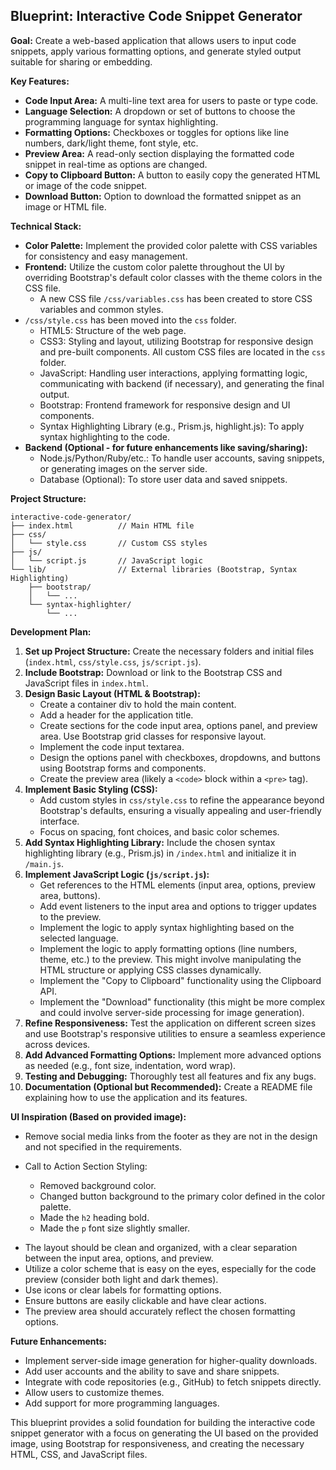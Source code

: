 ## Blueprint: Interactive Code Snippet Generator

**Goal:** Create a web-based application that allows users to input code snippets, apply various formatting options, and generate styled output suitable for sharing or embedding.

**Key Features:**

*   **Code Input Area:** A multi-line text area for users to paste or type code.
*   **Language Selection:** A dropdown or set of buttons to choose the programming language for syntax highlighting.
*   **Formatting Options:** Checkboxes or toggles for options like line numbers, dark/light theme, font style, etc.
*   **Preview Area:** A read-only section displaying the formatted code snippet in real-time as options are changed.
*   **Copy to Clipboard Button:** A button to easily copy the generated HTML or image of the code snippet.
*   **Download Button:** Option to download the formatted snippet as an image or HTML file.

**Technical Stack:**
*   **Color Palette:** Implement the provided color palette with CSS variables for consistency and easy management.
*   **Frontend:** Utilize the custom color palette throughout the UI by overriding Bootstrap's default color classes with the theme colors in the CSS file.
    *   A new CSS file `/css/variables.css` has been created to store CSS variables and common styles.
*   `/css/style.css` has been moved into the `css` folder.
    *   HTML5: Structure of the web page.
    *   CSS3: Styling and layout, utilizing Bootstrap for responsive design and pre-built components. All custom CSS files are located in the `css` folder.
    *   JavaScript: Handling user interactions, applying formatting logic, communicating with backend (if necessary), and generating the final output.
    *   Bootstrap: Frontend framework for responsive design and UI components.
    *   Syntax Highlighting Library (e.g., Prism.js, highlight.js): To apply syntax highlighting to the code.
*   **Backend (Optional - for future enhancements like saving/sharing):**
    *   Node.js/Python/Ruby/etc.: To handle user accounts, saving snippets, or generating images on the server side.
    *   Database (Optional): To store user data and saved snippets.

**Project Structure:**

```
interactive-code-generator/
├── index.html          // Main HTML file
├── css/
│   └── style.css       // Custom CSS styles
├── js/
│   └── script.js       // JavaScript logic
└── lib/                // External libraries (Bootstrap, Syntax Highlighting)
    ├── bootstrap/
    │   └── ...
    └── syntax-highlighter/
        └── ...
```
**Development Plan:**

1.  **Set up Project Structure:** Create the necessary folders and initial files (`index.html`, `css/style.css`, `js/script.js`).
2.  **Include Bootstrap:** Download or link to the Bootstrap CSS and JavaScript files in `index.html`.
3.  **Design Basic Layout (HTML & Bootstrap):**
    *   Create a container div to hold the main content.
    *   Add a header for the application title.
    *   Create sections for the code input area, options panel, and preview area. Use Bootstrap grid classes for responsive layout.
    *   Implement the code input textarea.
    *   Design the options panel with checkboxes, dropdowns, and buttons using Bootstrap forms and components.
    *   Create the preview area (likely a `<code>` block within a `<pre>` tag).
4.  **Implement Basic Styling (CSS):**
    *   Add custom styles in `css/style.css` to refine the appearance beyond Bootstrap's defaults, ensuring a visually appealing and user-friendly interface.
    *   Focus on spacing, font choices, and basic color schemes.
5.  **Add Syntax Highlighting Library:** Include the chosen syntax highlighting library (e.g., Prism.js) in `/index.html` and initialize it in `/main.js`.
6.  **Implement JavaScript Logic (`js/script.js`):**
    *   Get references to the HTML elements (input area, options, preview area, buttons).
    *   Add event listeners to the input area and options to trigger updates to the preview.
    *   Implement the logic to apply syntax highlighting based on the selected language.
    *   Implement the logic to apply formatting options (line numbers, theme, etc.) to the preview. This might involve manipulating the HTML structure or applying CSS classes dynamically.
    *   Implement the "Copy to Clipboard" functionality using the Clipboard API.
    *   Implement the "Download" functionality (this might be more complex and could involve server-side processing for image generation).
7.  **Refine Responsiveness:** Test the application on different screen sizes and use Bootstrap's responsive utilities to ensure a seamless experience across devices.
8.  **Add Advanced Formatting Options:** Implement more advanced options as needed (e.g., font size, indentation, word wrap).
9.  **Testing and Debugging:** Thoroughly test all features and fix any bugs.
10. **Documentation (Optional but Recommended):** Create a README file explaining how to use the application and its features.

**UI Inspiration (Based on provided image):**
- Remove social media links from the footer as they are not in the design and not specified in the requirements.

- Call to Action Section Styling:
    - Removed background color.
    - Changed button background to the primary color defined in the color palette.
    - Made the `h2` heading bold.
    - Made the `p` font size slightly smaller.

*   The layout should be clean and organized, with a clear separation between the input area, options, and preview.
*   Utilize a color scheme that is easy on the eyes, especially for the code preview (consider both light and dark themes).
*   Use icons or clear labels for formatting options.
*   Ensure buttons are easily clickable and have clear actions.
*   The preview area should accurately reflect the chosen formatting options.

**Future Enhancements:**

*   Implement server-side image generation for higher-quality downloads.
*   Add user accounts and the ability to save and share snippets.
*   Integrate with code repositories (e.g., GitHub) to fetch snippets directly.
*   Allow users to customize themes.
*   Add support for more programming languages.

This blueprint provides a solid foundation for building the interactive code snippet generator with a focus on generating the UI based on the provided image, using Bootstrap for responsiveness, and creating the necessary HTML, CSS, and JavaScript files.
